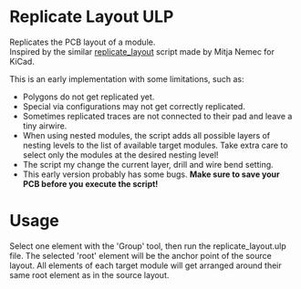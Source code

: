 # Replicate Layout ULP
Replicates the PCB layout of a module.  
Inspired by the similar [replicate_layout](https://github.com/MitjaNemec/Kicad_action_plugins#replicate-layout) script made by Mitja Nemec for KiCad.  

This is an early implementation with some limitations, such as:
- Polygons do not get replicated yet.
- Special via configurations may not get correctly replicated.
- Sometimes replicated traces are not connected to their pad and leave a tiny airwire.
- When using nested modules, the script adds all possible layers of nesting levels to the list of available target modules.
Take extra care to select only the modules at the desired nesting level!
- The script my change the current layer, drill and wire bend setting.
- This early version probably has some bugs. **Make sure to save your PCB before you execute the script!**

# Usage
Select one element with the 'Group' tool, then run the replicate_layout.ulp file.
The selected 'root' element will be the anchor point of the source layout.
All elements of each target module will get arranged around their same root element as in the source layout.
